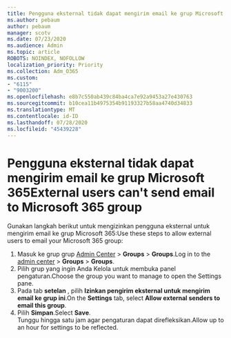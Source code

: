 ```yaml
---
title: Pengguna eksternal tidak dapat mengirim email ke grup Microsoft 365
ms.author: pebaum
author: pebaum
manager: scotv
ms.date: 07/23/2020
ms.audience: Admin
ms.topic: article
ROBOTS: NOINDEX, NOFOLLOW
localization_priority: Priority
ms.collection: Adm_O365
ms.custom:
- "6115"
- "9003200"
ms.openlocfilehash: e8b7c550ab439c84ba4ca7e92a9453a27e430763
ms.sourcegitcommit: b10cea11b4975354b91193327b58aa4740d34833
ms.translationtype: MT
ms.contentlocale: id-ID
ms.lasthandoff: 07/28/2020
ms.locfileid: "45439228"
---
```

# <a name="external-users-cant-send-email-to-microsoft-365-group"></a><span data-ttu-id="ecabd-102">Pengguna eksternal tidak dapat mengirim email ke grup Microsoft 365</span><span class="sxs-lookup"><span data-stu-id="ecabd-102">External users can't send email to Microsoft 365 group</span></span>

<span data-ttu-id="ecabd-103">Gunakan langkah berikut untuk mengizinkan pengguna eksternal untuk mengirim email ke grup Microsoft 365:</span><span class="sxs-lookup"><span data-stu-id="ecabd-103">Use these steps to allow external users to email your Microsoft 365 group:</span></span>

1. <span data-ttu-id="ecabd-104">Masuk ke grup grup [Admin Center](https://admin.microsoft.com/)  >  **Groups**  >  **Groups**.</span><span class="sxs-lookup"><span data-stu-id="ecabd-104">Log in to the [admin center](https://admin.microsoft.com/) > **Groups** > **Groups**.</span></span>
2. <span data-ttu-id="ecabd-105">Pilih grup yang ingin Anda Kelola untuk membuka panel pengaturan.</span><span class="sxs-lookup"><span data-stu-id="ecabd-105">Choose the group you want to manage to open the Settings pane.</span></span>
3. <span data-ttu-id="ecabd-106">Pada tab **setelan** , pilih **Izinkan pengirim eksternal untuk mengirim email ke grup ini**.</span><span class="sxs-lookup"><span data-stu-id="ecabd-106">On the **Settings** tab, select **Allow external senders to email this group**.</span></span>
4. <span data-ttu-id="ecabd-107">Pilih **Simpan**.</span><span class="sxs-lookup"><span data-stu-id="ecabd-107">Select **Save**.</span></span></br>
    <span data-ttu-id="ecabd-108">Tunggu hingga satu jam agar pengaturan dapat direfleksikan.</span><span class="sxs-lookup"><span data-stu-id="ecabd-108">Allow up to an hour for settings to be reflected.</span></span> 
